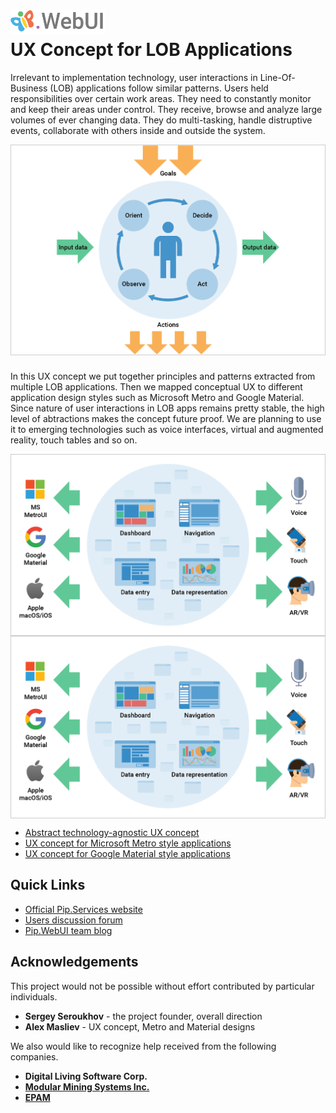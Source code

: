 # <img src="https://github.com/pip-webui/pip-webui-ux/blob/master/assets/Logo.png" alt="Pip.WebUI Logo" style="max-width:30%"> <br/> UX Concept for LOB Applications

Irrelevant to implementation technology, user interactions in Line-Of-Business (LOB) applications 
follow similar patterns. Users held responsibilities over certain work areas. They need to constantly monitor 
and keep their areas under control. They receive, browse and analyze large volumes of ever changing data.
They do multi-tasking, handle distruptive events, collaborate with others inside and outside the system.

<div style="border: 1px solid #ccc; margin-bottom: 25px;">
  <img src="https://github.com/pip-webui/pip-webui-ux/blob/master/assets/WebUI-UX-1.png" alt="Process Overview" style="display:block;">
</div>

In this UX concept we put together principles and patterns extracted from multiple LOB applications. 
Then we mapped conceptual UX to different application design styles such as Microsoft Metro and Google Material.
Since nature of user interactions in LOB apps remains pretty stable, the high level of abtractions makes 
the concept future proof. We are planning to use it to emerging technologies such as voice interfaces,
virtual and augmented reality, touch tables and so on.

<div style="border: 1px solid #ccc">
  <img src="https://github.com/pip-webui/pip-webui-ux/blob/master/assets/WebUI-UX-2.png" alt="Concept Mapping" style="display:block;">
</div>

<div style="border: 1px solid #ccc">
  <img src="https://github.com/pip-webui/pip-webui-ux/blob/master/assets/WebUI-UX-2.png" alt="Concept Mapping" style="display:block;">
</div>

- [Abstract technology-agnostic UX concept](https://github.com/pip-webui/pip-webui-ux/blob/master/abstract/AbstractUXConcept.md)
- [UX concept for Microsoft Metro style applications](https://github.com/pip-webui/pip-webui-ux/blob/master/metro/MetroUXConcept.md)
- [UX concept for Google Material style applications](https://github.com/pip-webui/pip-webui-ux/blob/master/material/MaterialUXConcept.md)

## Quick Links

- [Official Pip.Services website](http://www.pipwebui.org)
- [Users discussion forum]()
- [Pip.WebUI team blog]()

## Acknowledgements

This project would not be possible without effort contributed by particular individuals.

- **Sergey Seroukhov** - the project founder, overall direction
- **Alex Masliev** - UX concept, Metro and Material designs

We also would like to recognize help received from the following companies.

- **Digital Living Software Corp.**
- [**Modular Mining Systems Inc.**](http://www.mmsi.com)
- [**EPAM**](http://www.epam.com)